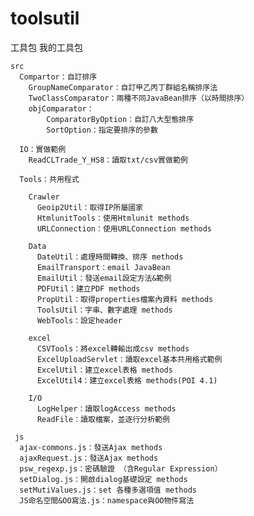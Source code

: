# toolsutil
工具包
我的工具包

    src
      Compartor：自訂排序
        GroupNameComparator：自訂甲乙丙丁群組名稱排序法
        TwoClassComparator：兩種不同JavaBean排序（以時間排序）
        objComparator：
            ComparatorByOption：自訂八大型態排序
            SortOption：指定要排序的參數

      IO：實做範例
        ReadCLTrade_Y_HS8：讀取txt/csv實做範例

      Tools：共用程式
        
        Crawler
          Geoip2Util：取得IP所屬國家
          HtmlunitTools：使用Htmlunit methods
          URLConnection：使用URLConnection methods

        Data
          DateUtil：處理時間轉換、排序 methods
          EmailTransport：email JavaBean
          EmailUtil：發送email設定方法&範例
          PDFUtil：建立PDF methods
          PropUtil：取得properties檔案內資料 methods
          ToolsUtil：字串、數字處理 methods
          WebTools：設定header

        excel
          CSVTools：將excel轉輸出成csv methods
          ExcelUploadServlet：讀取excel基本共用格式範例
          ExcelUtil：建立excel表格 methods
          ExcelUtil4：建立excel表格 methods(POI 4.1)

        I/O
          LogHelper：讀取logAccess methods
          ReadFile：讀取檔案，並逐行分析範例

     js
      ajax-commons.js：發送Ajax methods
      ajaxRequest.js：發送Ajax methods
      psw_regexp.js：密碼驗證 （含Regular Expression）
      setDialog.js：開啟dialog基礎設定 methods
      setMutiValues.js：set 各種多選項值 methods
      JS命名空間&OO寫法.js：namespace與OO物件寫法
  
 
